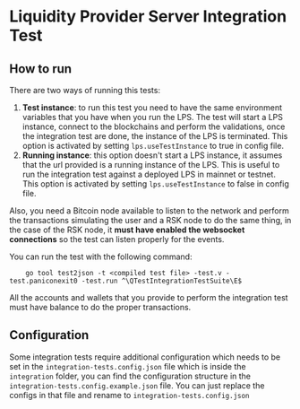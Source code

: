 # Liquidity Provider Server Integration Test
## How to run
There are two ways of running this tests:
1. **Test instance**: to run this test you need to have the same environment variables that you have when you run the LPS. 
The test will start a LPS instance, connect to the blockchains and perform the validations, once the integration test 
are done, the instance of the LPS is terminated. This option is activated by setting `lps.useTestInstance` to true in
config file.
2. **Running instance**: this option doesn't start a LPS instance, it assumes that the url provided is a running instance 
of the LPS. This is useful to run the integration test against a deployed LPS in mainnet or testnet. This option is 
activated by setting `lps.useTestInstance` to false in config file.

Also, you need a Bitcoin node available to listen to the network and perform the transactions simulating the user and a
RSK node to do the same thing, in the case of the RSK node, it **must have enabled the websocket connections** so the 
test can listen properly for the events.

You can run the test with the following command:
```
    go tool test2json -t <compiled test file> -test.v -test.paniconexit0 -test.run ^\QTestIntegrationTestSuite\E$
``` 

All the accounts and wallets that you provide to perform the integration test must have balance to do the proper transactions.

## Configuration
Some integration tests require additional configuration which needs to be set in the `integration-tests.config.json` file which is 
inside the `integration` folder, you can find the configuration structure in the `integration-tests.config.example.json` file. You 
can just replace the configs in that file and rename to `integration-tests.config.json`